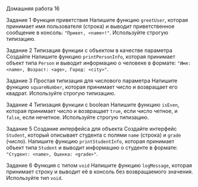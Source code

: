 Домашняя работа 16

Задание 1
Функция приветствия
Напишите функцию `greetUser`, которая принимает имя пользователя (строка) и выводит приветственное сообщение в консоль: `"Привет, <name>!"`. Используйте строгую типизацию.

Задание 2
Типизация функции с объектом в качестве параметра
Создайте
Напишите функцию `printPersonInfo`, которая принимает объект типа `Person` и выводит информацию о человеке в формате: `"Имя: <name>, Возраст: <age>, Город: <city>"`.

Задание 3
Простая типизация для числового параметра
Напишите функцию `squareNumber`, которая принимает число и возвращает его квадрат. Используйте строгую типизацию.

Задание 4
Типизация функции с boolean
Напишите функцию `isEven`, которая принимает число и возвращает `true`, если число четное, и `false`, если нечетное. Используйте строгую типизацию.

Задание 5
Создание интерфейса для объекта
Создайте интерфейс `Student`, который описывает студента с полями `name` (строка) и `grade` (число).
Напишите функцию `printStudentInfo`, которая принимает объект типа `Student` и выводит информацию о студенте в формате: `"Студент: <name>, Оценка: <grade>"`.

Задание 6
Функция с типом `void`
Напишите функцию `logMessage`, которая принимает строку и выводит её в консоль без возвращаемого значения. Используйте тип `void`.